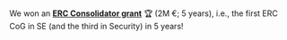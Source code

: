 We won an <b><a href="https://erc.europa.eu/sites/default/files/2024-12/erc-2024-cog-results-all-domains.pdf">ERC Consolidator grant</a></b> 🏆 (2M €; 5 years), i.e., the first ERC CoG in SE (and the third in Security) in 5 years!
<!--for groundbreaking research on software security analysis at scale!-->

